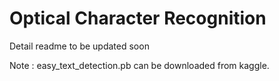 # Optical Character Recognition
Detail readme to be updated soon

Note : easy_text_detection.pb can be downloaded from kaggle.
